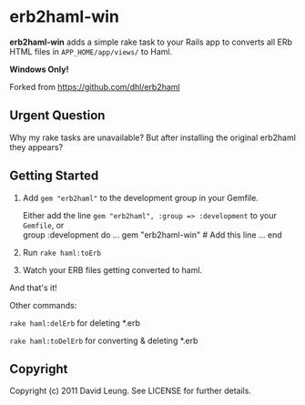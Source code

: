 erb2haml-win
========
**erb2haml-win** adds a simple rake task to your Rails app to converts all ERb HTML files in `APP_HOME/app/views/` to Haml.

**Windows Only!**

Forked from https://github.com/dhl/erb2haml

Urgent Question
---------------

Why my rake tasks are unavailable?
But after installing the original erb2haml they appears?

Getting Started
---------------

1. Add `gem "erb2haml"` to the development group in your Gemfile.

    Either add the line `gem "erb2haml", :group => :development` to your `Gemfile`, or    
        group :development do
          ...
          gem "erb2haml-win"         # Add this line
          ...
        end

2. Run `rake haml:toErb`
3. Watch your ERB files getting converted to haml.

And that's it!

Other commands:

`rake haml:delErb` for deleting *.erb

`rake haml:toDelErb` for converting & deleting *.erb

Copyright
---------
Copyright (c) 2011 David Leung. See LICENSE for further details.

